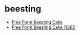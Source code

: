 # beesting

 * [Free Form Beesting Cake](../../index/f/free-form-beesting-cake-11385.json)
 * [Free Form Beesting Cake 11385](../../index/f/free-form-beesting-cake-11385.json)
